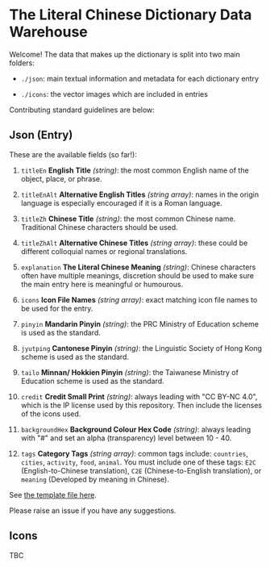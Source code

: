 # The Literal Chinese Dictionary Data Warehouse

Welcome! The data that makes up the dictionary is split into two main folders:

* `./json`: main textual information and metadata for each dictionary entry

* `./icons`: the vector images which are included in entries

Contributing standard guidelines are below:

## Json (Entry)

These are the available fields (so far!):

1. `titleEn` **English Title** *(string)*: the most common English name of the object, place, or phrase.

2. `titleEnAlt` **Alternative English Titles** *(string array)*: names in the origin language is especially encouraged if it is a Roman language.

3. `titleZh` **Chinese Title** *(string)*: the most common Chinese name. Traditional Chinese characters should be used.

4. `titleZhAlt` **Alternative Chinese Titles** *(string array)*: these could be different colloquial names or regional translations.

5. `explanation` **The Literal Chinese Meaning** *(string)*: Chinese characters often have multiple meanings, discretion should be used to make sure the main entry here is meaningful or humourous.

6. `icons` **Icon File Names** *(string array)*: exact matching icon file names to be used for the entry.

7. `pinyin` **Mandarin Pinyin** *(string)*: the PRC Ministry of Education scheme is used as the standard.

8. `jyutping` **Cantonese Pinyin** *(string)*: the Linguistic Society of Hong Kong scheme is used as the standard.

9. `tailo` **Minnan/ Hokkien Pinyin** *(string)*:
the Taiwanese Ministry of Education scheme is used as the standard.

10. `credit` **Credit Small Print** *(string)*: always leading with "CC BY-NC 4.0", which is the IP license used by this repository. Then include the licenses of the icons used.

11. `backgroundHex` **Background Colour Hex Code** *(string)*: always leading with "#" and set an alpha (transparency) level between 10 - 40.

12. `tags` **Category Tags** *(string array)*: common tags include: `countries`, `cities`, `activity`, `food`, `animal`. You must include one of these tags: `E2C` (English-to-Chinese translation), `C2E` (Chinese-to-English translation), or `meaning` (Developed by meaning in Chinese).

See [the template file here](template.json).

Please raise an issue if you have any suggestions.

## Icons

TBC